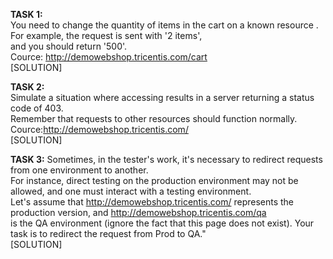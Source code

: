 **TASK 1:**  
You need to change the quantity of items in the cart on a known resource . For example, the request is sent with '2 items',    
and you should return '500'.  
Cource: http://demowebshop.tricentis.com/cart  
[SOLUTION]  

**TASK 2:**  
Simulate a situation where accessing results in a server returning a status code of 403.  
Remember that requests to other resources should function normally.  
Cource:http://demowebshop.tricentis.com/  
[SOLUTION]  

**TASK 3:**
Sometimes, in the tester's work, it's necessary to redirect requests from one environment to another.  
For instance, direct testing on the production environment may not be allowed, and one must interact with a testing environment.  
Let's assume that http://demowebshop.tricentis.com/ represents the production version, and http://demowebshop.tricentis.com/qa  
is the QA environment (ignore the fact that this page does not exist). Your task is to redirect the request from Prod to QA."  
[SOLUTION]  
